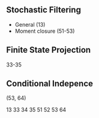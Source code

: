 ## Stochastic Filtering 
- General (13)
- Moment closure (51-53)
## Finite State Projection
33-35
## Conditional Indepence
(53, 64)

13 33 34 35 51 52 53 64